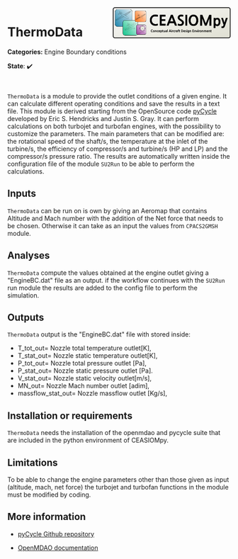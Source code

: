 <img align="right" height="70" src="../../documents/logos/CEASIOMpy_banner_main.png">

# ThermoData

**Categories:** Engine Boundary conditions

**State**: :heavy_check_mark:



<br />

`ThermoData` is a module to provide the outlet conditions of a given engine. It can calculate different operating conditions and save the results in a text file. This module is derived starting from the OpenSource code [pyCycle](https://github.com/OpenMDAO/pycycle) developed by Eric S. Hendricks and Justin S. Gray. It can perform calculations on both turbojet and turbofan engines, with the possibility to customize the parameters. The main parameters that can be modified are: the rotational speed of the shaft/s, the temperature at the inlet of the turbine/s, the efficiency of compressor/s and turbine/s (HP and LP) and the compressor/s pressure ratio. The results are automatically written inside the configuration file of the module `SU2Run` to be able to perform the calculations.

## Inputs
`ThermoData` can be run on is own by giving an Aeromap that contains Altitude and Mach number with the addition of the Net force that needs to be chosen. Otherwise it can take as an input the values from `CPACS2GMSH` module. 

## Analyses
`ThermoData` compute the values obtained at the engine outlet giving a "EngineBC.dat" file as an output. if the workflow continues with the `SU2Run` run module the results are added to the config file to perform the simulation. 

## Outputs
`ThermoData` output is the "EngineBC.dat" file with stored inside: 
* T_tot_out= Nozzle total temperature outlet[K], 
* T_stat_out= Nozzle static temperature outlet[K], 
* P_tot_out= Nozzle total pressure outlet [Pa],
* P_stat_out= Nozzle static pressure outlet [Pa].  
* V_stat_out= Nozzle static velocity outlet[m/s],
* MN_out= Nozzle Mach number outlet [adim], 
* massflow_stat_out= Nozzle massflow outlet [Kg/s], 


## Installation or requirements
`ThermoData` needs the installation of the openmdao and pycycle suite that are included in the python environment of CEASIOMpy. 

## Limitations

To be able to change the engine parameters other than those given as input (altitude, mach, net force) the turbojet and turbofan functions in the module must be modified by coding.

## More information

* [pyCycle Github repository](https://github.com/OpenMDAO/pycycle)

* [OpenMDAO documentation ](https://openmdao.org/newdocs/versions/latest/main.html)

